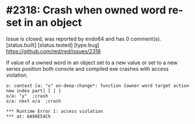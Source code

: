 
#2318: Crash when owned word re-set in an object
================================================================================
Issue is closed, was reported by endo64 and has 0 comment(s).
[status.built] [status.tested] [type.bug]
<https://github.com/red/red/issues/2318>

If value of a owned word in an object set to a new value or set to a new series position both console and compiled exe crashes with access violation.

```
o: context [a: "x" on-deep-change*: function [owner word target action new index part] [ ] ]
o/a: "y"  ;crash
o/a: next o/a  ;crash

*** Runtime Error 1: access violation
*** at: 6A98E54Ch
```


